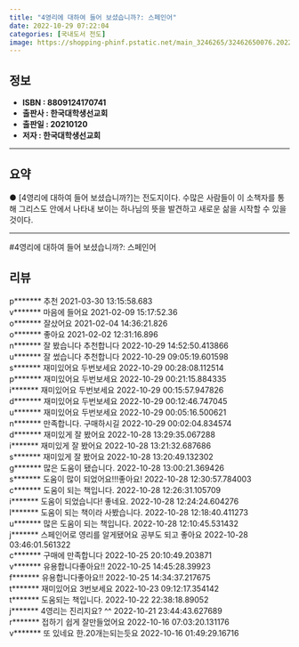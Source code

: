 ```yaml
---
title: "4영리에 대하여 들어 보셨습니까?: 스페인어"
date: 2022-10-29 07:22:04
categories: [국내도서 전도]
image: https://shopping-phinf.pstatic.net/main_3246265/32462650076.20221019142847.jpg
---
```


## **정보**

- **ISBN : 8809124170741**
- **출판사 : 한국대학생선교회**
- **출판일 : 20210120**
- **저자 : 한국대학생선교회**

------



## **요약**



● [4영리에 대하여 들어 보셨습니까?]는 전도지이다. 수많은 사람들이 이 소책자를 통해 그리스도 안에서 나타내 보이는 하나님의 뜻을 발견하고 새로운 삶을 시작할 수 있을 것이다.



------

#4영리에 대하여 들어 보셨습니까?: 스페인어


## **리뷰** 

  p******* 추천 2021-03-30 13:15:58.683 <br/>  v******* 마음에 들어요 2021-02-09 15:17:52.36 <br/>  o******* 잘샀어요 2021-02-04 14:36:21.826 <br/>  o******* 좋아요 2021-02-02 12:31:16.896 <br/>  n******* 잘 봤습니다 추천합니다  2022-10-29 14:52:50.413866 <br/>  u******* 잘 썼습니다 추천합니다  2022-10-29 09:05:19.601598 <br/>  s******* 재미있어요 두번보세요 2022-10-29 00:28:08.112514 <br/>  p******* 재미있어요 두번보세요 2022-10-29 00:21:15.884335 <br/>  i******* 재미있어요 두번보세요
 2022-10-29 00:15:57.947826 <br/>  d******* 재미있어요 두번보세요
 2022-10-29 00:12:46.747045 <br/>  u******* 재미있어요 두번보세요 2022-10-29 00:05:16.500621 <br/>  n******* 만족합니다. 구매하시길 2022-10-29 00:02:04.834574 <br/>  d******* 재미있게 잘 봤어요 2022-10-28 13:29:35.067288 <br/>  i******* 재미있게 잘 봤어요 2022-10-28 13:21:32.687686 <br/>  s******* 재미있게 잘 봤어요 2022-10-28 13:20:49.132302 <br/>  g******* 많은 도움이 됐습니다. 2022-10-28 13:00:21.369426 <br/>  s******* 도움이 많이 되었어요!!!좋아요! 2022-10-28 12:30:57.784003 <br/>  c******* 도움이 되는 책입니다. 2022-10-28 12:26:31.105709 <br/>  i******* 도움이 되었습니다! 좋네요. 2022-10-28 12:24:24.604276 <br/>  l******* 도움이 되는 책이라 사봤습니다. 2022-10-28 12:18:40.411273 <br/>  u******* 많은 도움이 되는 책입니다. 2022-10-28 12:10:45.531432 <br/>  j******* 스페인어로 영리를 알게됐어요 공부도 되고 좋아요 2022-10-28 03:46:01.561322 <br/>  c******* 구매에 만족합니다  2022-10-25 20:10:49.203871 <br/>  v******* 유용합니다좋아요!! 2022-10-25 14:45:28.39923 <br/>  f******* 유용합니다좋아요!! 2022-10-25 14:34:37.217675 <br/>  t******* 재미있어요 3번보세요 2022-10-23 09:12:17.354142 <br/>  t******* 도움되는 책입니다. 2022-10-22 22:38:18.89052 <br/>  j******* 4영리는 진리지요? ^^ 2022-10-21 23:44:43.627689 <br/>  r******* 접하기 쉽게 잘만들었어요 2022-10-16 07:03:20.131176 <br/>  v******* 또 있네요 한.20개는되는듯요 2022-10-16 01:49:29.16716 <br/>